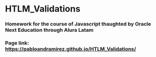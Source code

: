 # HTLM_Validations
### Homework for the course of Javascript thaughted by Oracle Next Education through Alura Latam
### Page link: https://pabloandramirez.github.io/HTLM_Validations/
